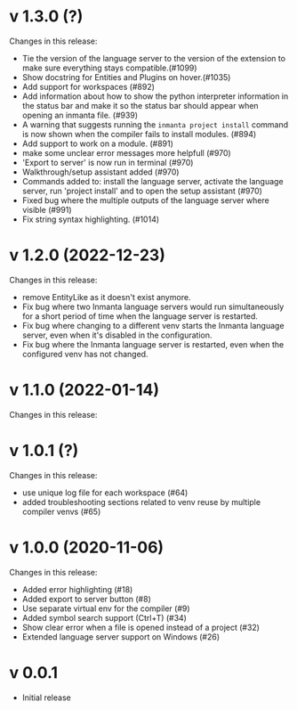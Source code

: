 # v 1.3.0 (?)
Changes in this release:
- Tie the version of the language server to the version of the extension to make sure everything stays compatible.(#1099)
- Show docstring for Entities and Plugins on hover.(#1035)
- Add support for workspaces (#892)
- Add information about how to show the python interpreter information in the status bar and make it so the status bar should appear when opening an inmanta file. (#939)
- A warning that suggests running the `inmanta project install` command is now shown when the compiler fails to install modules. (#894)
- Add support to work on a module. (#891)
- make some unclear error messages more helpfull (#970)
- 'Export to server' is now run in terminal (#970)
- Walkthrough/setup assistant added (#970)
- Commands added to: install the language server, activate the language server, run 'project install' and to open the setup assistant (#970)
- Fixed bug where the multiple outputs of the language server where visible (#991)
- Fix string syntax highlighting. (#1014)

# v 1.2.0 (2022-12-23)
Changes in this release:
- remove EntityLike as it doesn't exist anymore.
- Fix bug where two Inmanta language servers would run simultaneously for a short period of time when the language server is restarted.
- Fix bug where changing to a different venv starts the Inmanta language server, even when it's disabled in the configuration.
- Fix bug where the Inmanta language server is restarted, even when the configured venv has not changed.

# v 1.1.0 (2022-01-14)
Changes in this release:

# v 1.0.1 (?)
Changes in this release:
- use unique log file for each workspace (#64)
- added troubleshooting sections related to venv reuse by multiple compiler venvs (#65)

# v 1.0.0 (2020-11-06)
Changes in this release:
- Added error highlighting (#18)
- Added export to server button (#8)
- Use separate virtual env for the compiler (#9)
- Added symbol search support (Ctrl+T) (#34)
- Show clear error when a file is opened instead of a project (#32)
- Extended language server support on Windows (#26)

# v 0.0.1
- Initial release
